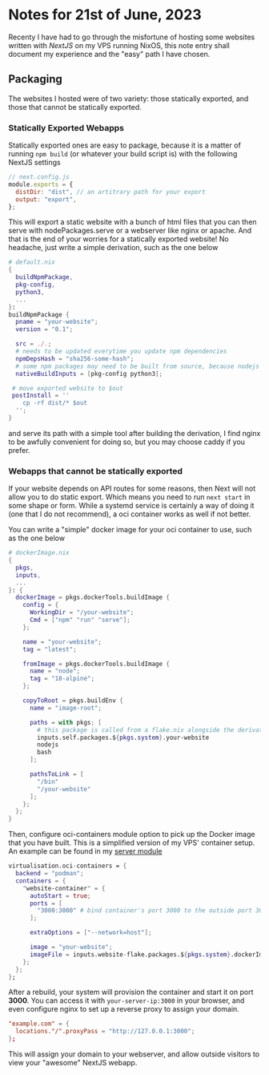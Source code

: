 # Notes for 21st of June, 2023

Recenty I have had to go through the misfortune of hosting some websites
written with _NextJS_ on my VPS running NixOS, this note entry shall document
my experience and the "easy" path I have chosen.

## Packaging

The websites I hosted were of two variety: those statically exported, and
those that cannot be statically exported.

### Statically Exported Webapps

Statically exported ones are easy to package, because it is a matter of
running `npm build` (or whatever your build script is) with the following
NextJS settings

```js
// next.config.js
module.exports = {
  distDir: "dist", // an artitrary path for your export
  output: "export",
};
```

This will export a static website with a bunch of html files that you can
then serve with nodePackages.serve or a webserver like nginx or apache.
And that is the end of your worries for a statically exported website! No
headache, just write a simple derivation, such as the one below

```nix
# default.nix
{
  buildNpmPackage,
  pkg-config,
  python3,
  ...
}:
buildNpmPackage {
  pname = "your-website";
  version = "0.1";

  src = ./.;
  # needs to be updated everytime you update npm dependencies
  npmDepsHash = "sha256-some-hash";
  # some npm packages may need to be built from source, because nodejs is a *terrible* ecosystem
  nativeBuildInputs = [pkg-config python3];

 # move exported website to $out
 postInstall = ''
    cp -rf dist/* $out
  '';
}
```

and serve its path with a simple tool after building the derivation, I find
nginx to be awfully convenient for doing so, but you may choose caddy if you
prefer.

### Webapps that cannot be statically exported

If your website depends on API routes for some reasons, then Next will not
allow you to do static export. Which means you need to run `next start` in
some shape or form. While a systemd service is certainly a way of doing it
(one that I do not recommend), a oci container works as well if not better.

You can write a "simple" docker image for your oci container to use, such as
the one below

```nix
# dockerImage.nix
{
  pkgs,
  inputs,
  ...
}: {
  dockerImage = pkgs.dockerTools.buildImage {
    config = {
      WorkingDir = "/your-website";
      Cmd = ["npm" "run" "serve"];
    };

    name = "your-website";
    tag = "latest";

    fromImage = pkgs.dockerTools.buildImage {
      name = "node";
      tag = "18-alpine";
    };

    copyToRoot = pkgs.buildEnv {
      name = "image-root";

      paths = with pkgs; [
        # this package is called from a flake.nix alongside the derivation for the website
        inputs.self.packages.${pkgs.system}.your-website
        nodejs
        bash
      ];

      pathsToLink = [
        "/bin"
        "/your-website"
      ];
    };
  };
}
```

Then, configure oci-containers module option to pick up the Docker image that
you have built. This is a simplified version of my VPS' container setup.
An example can be found in my [server module](https://github.com/NotAShelf/nyx/blob/a9e129663ac91302f2fd935351a71cbbd2832f64/modules/core/roles/server/system/services/mkm.nix)

```nix
virtualisation.oci-containers = {
  backend = "podman";
  containers = {
    "website-container" = {
      autoStart = true;
      ports = [
        "3000:3000" # bind container's port 3000 to the outside port 3000 for NextJS
      ];

      extraOptions = ["--network=host"];

      image = "your-website";
      imageFile = inputs.website-flake.packages.${pkgs.system}.dockerImage;
    };
  };
};
```

After a rebuild, your system will provision the container and start it on
port **3000**. You can access it with `your-server-ip:3000` in your
browser, and even configure nginx to set up a reverse proxy to assign
your domain.

```conf
"example.com" = {
  locations."/".proxyPass = "http://127.0.0.1:3000";
};
```

This will assign your domain to your webserver, and allow outside
visitors to view your "awesome" NextJS webapp.
